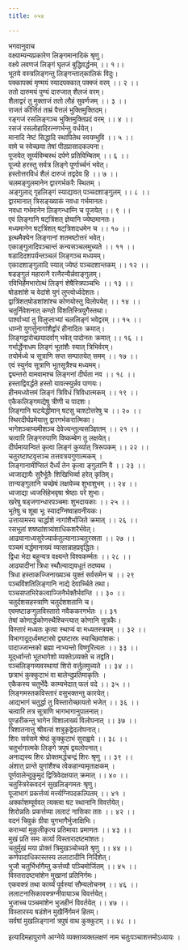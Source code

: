 ```yaml
---
title: ०५४

---
```

भगवानुवाच  
वक्ष्याम्यन्यप्रकारेण लिङ्गमानादिकं श्रृणु।  
वक्ष्ये लवणजं लिङ्गं घृतजं बुद्धिवर्द्धनम् ।। १।।  
भूतये वस्त्रलिङ्गन्तु लिङ्गन्तात्‌कालिकं विदुः।  
पक्कापक्वं मृण्मयं स्यादपक्कात् पक्क्जं वरम् ।। २ ।।  
ततो दारुमयं पुण्यं दारुजात् शैलजं वरम्।  
शैलाद्वरं तु मुक्ताजं ततो लौहं सुवर्णजम् ।। ३ ।।  
राजतं कीर्त्तितं ताम्रं पैत्तलं भुक्तिमुक्तिदम्।  
रङ्गजं रसलिङ्गञ्च भुक्तिमुक्तिप्रदं वरम् ।। ४ ।।  
रसजं रसलोहादिरत्नगर्भन्तु वर्धयेत्।  
मानादि नेष्टं सिद्धादि स्थापितेथ स्वयम्भुवि ।। ५ ।।  
वामे च स्वेच्छया तेषां पीठप्रासादकल्पना।  
पूजयेत् सूर्य्यविम्बस्थं दर्पणे प्रतिविम्बितम् ।। ६ ।।  
पूज्यो हरस्तु सर्वत्र लिङ्गे पूर्णार्च्चनं भवेत्।  
हस्तोत्तरविधं शैलं दारुजं तद्वदेव हि ।। ७ ।।  
चलमङ्गुलमानेन द्वारगर्भकरैः स्थितम् ।  
अङ्गुलाद् गृहलिङ्गं स्याद्यावत् पञ्चदशाङ्गुलम् ।। ८ ।।  
द्वारमानात् त्रिसङ्ख्याकं नवधा गर्भमानतः।  
नवधा गर्भमानेन लिङ्गन्धाम्नि च पूजयेत् ।। ९ ।।  
एवं लिङ्गानि षट्‌त्रिंशत् ज्ञेयानि ज्येष्ठमानतः।  
मध्यमानेन षट्‌त्रिंशत् षट्‌त्रिशदधमेन च ।। १० ।।  
इत्थमैक्येन लिङ्गानां शतमष्टोत्तरं भवेत्।  
एकाङ्गुलादिपञ्चान्तं कन्यसञ्चलमुच्यते ।। ११ ।।  
षडादिदशपर्यन्तञ्चलं लिङ्गञ्च मध्यमम्।  
एकादशाङ्गुलादि स्यात् ज्येष्ठं पञ्चदशान्तकम् ।। १२ ।।  
षडङ्गुलं महारत्नै रत्नैरन्यैर्न्नवाङ्गुलम्।  
रविभिर्हेमभारोत्थं लिङ्गं शेषैस्त्रिपञ्चभिः ।। १३ ।।  
षोडशांशे च वेदांशे युगं लुप्त्वोर्ध्वदेशतः।  
द्वात्रिंशत्‌षोडशांशांश्च कोणयोस्तु विलोपयेत् ।। १४ ।।  
चतुर्निवेशनात् कण्ठो विंशतिस्त्रियुगैस्तथा।  
पार्श्वाभ्यां तु विलुप्ताभ्यां चललिङ्गं भवेद्वरम् ।। १५ ।।  
धाम्नो युगर्त्तुनागांशैर्द्वारं हीनादितः क्रमात्।  
लिङ्गद्वारोच्छयादर्वाग् भवेत् पादोनतः क्रमात् ।। १६ ।।  
गर्भार्द्धेनाधम लिङ्गं भूतांशैः स्यात् त्रिभिर्वरम्।  
तयोर्मध्ये च सूत्राणि सप्त सम्पातयेत् समम् ।। १७ ।।  
एवं स्युर्नव सूत्राणि भूतसूत्रैश्च मध्यमम्।  
द्व्यन्तरो वामवामश्च लिङ्गनां दीर्घता नव ।। १८ ।।  
हस्ताद्विवर्द्धते हस्तो यावत्स्युर्न्नव पाणयः।  
हीनमध्योत्तमं लिङ्गं त्रिविधं त्रिविधात्मकम् ।। १९ ।।  
एकैकलिङ्गमद्येषु त्रीणी च पादशः।  
लिङ्गानि घटयेद्धीमान् षटसु चाश्टोत्तरेषु च ।। २० ।।  
स्थिरदीर्घप्रमेयात्तु द्वारगर्भकरात्मिका।  
भागेशञ्चाप्यमीशञ्च देवेज्यन्तुल्यसञ्ज्ञितम् ।। २१ ।।  
चत्वारि लिङ्गरुपाणि विष्कम्बेण तु लक्षयेत्।  
दीर्घमायान्वितं कृत्वा लिङ्गं कुर्य्यात् त्रिरूपकम् ।। २२ ।।  
चतुरष्टाष्टवृत्तञ्च तत्तवत्रयगुणात्मकम् ।  
लिङ्गानामीप्सितं दैर्ध्यं तेन कृत्वा ङ्गुलानि वै ।। २३ ।।  
ध्वजाद्यायैः सुरैर्भूतैः शिखिभिर्व्वा हरेत् कृतिम्।  
तान्यङ्गुलानि चच्छेषं लक्षयेच्च शुभाशुभम् ।। २४ ।।  
ध्वजाद्या ध्वजसिंहेभवृषा श्रेष्ठाः परे शुभाः।  
खरेषु षड्‌जगान्धारपञ्चमाः शुभदायकाः ।। २५ ।।  
भूतेषु च शूबा भूः स्यादग्निष्वाहवनीयकः।  
उत्तायामस्य चार्द्धाशे नागांशैर्भाजिते क्रमात् ।। २६ ।।  
रसभूतां शषष्ठांशत्र्यंशाधिकशरैर्भवेत्।  
आढ्यानाध्यसुरेज्यार्कतुल्यानाञ्चतुरस्रता ।। २७ ।।  
पञ्चमं वर्द्धमानाख्यं व्यासान्नाहप्रवृद्धितः।  
द्विधा भेदा बहून्यत्र वक्ष्यन्ते विश्वकर्म्मतः ।। २८ ।।  
आढ्यादीनां त्रिधा स्थौल्याद्यवधूतं तदष्यथ ।  
त्रिधा हस्ताकज्जिनाख्यञ्च युक्तं सर्वसमेन च ।। २९  
पञ्चविंशतिलिङ्गानि नाद्ये देवार्च्चिते तथा।  
पञ्चसप्तभिरेकत्वाज्जिनैर्भक्तैर्भवन्ति ।। ३० ।।  
चतुर्दशसहस्त्राणि चतुर्दशशतानि च।  
एवमष्टाङऱ्गुलविस्तारो नवैककरगर्भतः ।। ३१  
तेषां कोणार्द्धकोणस्थैश्चिन्त्यात् कोणानि सूत्रकैः।  
विस्तारं मध्यतः कृत्वा स्थाप्यं वा मध्यतस्त्रयम् ।। ३२ ।।  
विभागादूद्‌र्ध्वमष्टास्रो द्व्यष्टास्रः स्याच्छिवांशकः।  
पादाज्जान्तको ब्रह्मा नाभ्यन्तो विष्णुरित्यतः ।। ३३ ।।  
मूद्‌र्ध्वान्तो भूतभागेशो व्यक्तेऽव्यक्ते च तद्वति।  
पञ्चलिङ्गव्यवस्थायां शिरो वर्त्तुलमुच्यते ।। ३४ ।।  
छत्राभं कुक्कुटाभं वा बालेन्दुप्रतिमाकृतिः ।  
एकैकस्य चतुर्भेदैः काम्यभेदात् फलं वदे ।। ३५ ।।  
लिङ्गमस्तकविस्तारं वसुभक्तन्तु कारयेत्।  
आद्यभागं चतुर्द्धा तु विस्तारोच्छायतो भजेत् ।। ३६ ।।  
चत्वारि तत्र सूत्राणि भागभागानुपातनात्।  
पुण्डरीकन्तु भागेन विशालाख्यं विलोपनात् ।। ३७ ।।  
त्रिशातनात्तु श्रीवत्सं शत्रुकृद्वेदलोपनात्।  
शिरः सर्वसमे श्रेष्ठं कुक्कुटाभं सुराह्वये ।। ३८ ।।  
चतुर्भागात्मके लिङ्गे त्रपुषं द्वयलोपनात्।  
अनाद्यस्य शिरः प्रोक्तमर्द्धचन्द्रं शिरः श्रृणु ।। ३९ ।।  
अंशात् प्रान्ते युगांशैश्च त्वेकहान्यामृताक्षकम् ।  
पूर्णवालेन्दुकुमुदं द्वित्रिवेदक्षयात् क्रमात् ।। ४० ।।  
चतुस्त्रिरेकवदनं सुखलिङ्गमतः श्रृणु।  
पूजाभागं प्रकर्त्तव्यं मर्त्त्यग्निपदकल्पितम् ।। ४१ ।  
अर्क्काशम्पूर्ववत् त्यक्त्वा षट स्थानानि विवर्त्तयेत्।  
शिरोन्नतिः प्रकर्त्तव्या ललाटं नासिका ततः ।। ४२ ।।  
वदनं चिवुकं ग्रीवा युगभागैर्भुजाक्षिभिः।  
कराभ्यां मुकुलीकृत्य प्रतिमायाः प्रमाणतः ।। ४३ ।।  
मुखं प्रति समः कार्या विस्तारादष्टमांशतः।  
चतुर्मुखं मया प्रोक्तं त्रिमुखञ्चोच्यते श्रृणु ।। ४४ ।।  
कर्णपादाधिकास्तस्य ललाटादीनि निर्दिशेत्।  
भुजौ चतुर्भिर्भागैम्तु कर्त्तव्यौ पञ्चिमोर्जितम् ।। ४५ ।।  
विस्तरादष्टमांशेन मुखानां प्रतिनिर्गमः।  
एकवक्त्रं तथा कार्य्यं पूर्वस्यां सौम्यलोचनम् ।। ४६ ।।  
ललाटनासिकावक्त्रग्नीवायाञ्च विवर्त्तयेत्।  
भुजाच्च पञ्चमांशेन भुजहीनं विवर्तयेत् ।। ४७ ।।  
विस्तारस्य षडंशेन मुखैर्निर्गमनं हितम्।  
सर्वषां मुखलिङ्गानां त्रपुषं वाथ कुक्कुटम् ।। ४८ ।।  
  
इत्यादिमहापुराणे आग्नेये व्यक्ताव्यक्तलक्षणं नाम चतुःपञ्चाशत्तमोऽध्यायः ।